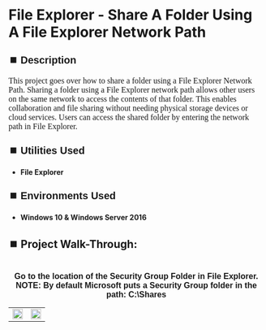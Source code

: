 <h1>File Explorer - Share A Folder Using A File Explorer Network Path</h1>


<h2 style="font-family: Arial, sans-serif; font-size: 20px; font-weight: bold; margin-top: 24px; margin-bottom: 12px;">
⏹️ Description</h2>

<p style="font-family: Georgia, serif; font-size: 16px; margin-top: 12px; margin-bottom: 12px;">
This project goes over how to share a folder using a File Explorer Network Path. Sharing a folder using a File Explorer network path allows other users on the same network to access the contents of that folder. This enables collaboration and file sharing without needing physical storage devices or cloud services. Users can access the shared folder by entering the network path in File Explorer. 
</b>



<h2 style="font-family: Arial, sans-serif; font-size: 20px; font-weight: bold; margin-top: 24px; margin-bottom: 12px;">
⏹️ Utilities Used</h2>
  
<p style="font-family: Georgia, serif; font-size: 16px; margin-top: 12px; margin-bottom: 12px;">
 
 - <b>File Explorer</b>



<h2 style="font-family: Arial, sans-serif; font-size: 20px; font-weight: bold; margin-top: 24px; margin-bottom: 12px;"> 
⏹️ Environments Used </h2>

<p style="font-family: Georgia, serif; font-size: 16px; margin-top: 12px; margin-bottom: 12px;">
 
- <b>Windows 10 & Windows Server 2016</b>



<h2 style="font-family: Arial, sans-serif; font-size: 20px; font-weight: bold; margin-top: 24px; margin-bottom: 12px;"> 
<h2>
⏹️ Project Walk-Through:</h2>
 <br/>

<div style="text-align:center;">
  <span style="font-family: Arial, sans-serif; font-size: 16px;"><b>Go to the location of the Security Group Folder in File Explorer.  NOTE: By default Microsoft puts a Security Group folder in the path: C:\Shares</b></span>  
<br/>

<table>
  <tr>
    <td><img src="https://imgur.com/DyoDKUD.png" height="50%" width="100%" /></td>
    <td><img src="https://imgur.com/ddTDbJI.png" height="50%" width="100%" /></td>
  </tr>
</table>

<br /><br />


<div
